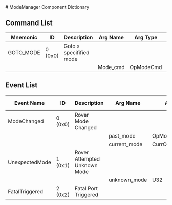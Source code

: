 <title>ModeManager Component Dictionary</title>
# ModeManager Component Dictionary


## Command List

|Mnemonic|ID|Description|Arg Name|Arg Type|Comment
|---|---|---|---|---|---|
|GOTO_MODE|0 (0x0)|Goto a specifified mode| | |
| | | |Mode_cmd|OpModeCmd||


## Event List

|Event Name|ID|Description|Arg Name|Arg Type|Arg Size|Description
|---|---|---|---|---|---|---|
|ModeChanged|0 (0x0)|Rover Mode Changed| | | | |
| | | |past_mode|OpModeEvPast|||
| | | |current_mode|CurrOpModeEvCurr|||
|UnexpectedMode|1 (0x1)|Rover Attempted Unknown Mode| | | | |
| | | |unknown_mode|U32|||
|FatalTriggered|2 (0x2)|Fatal Port Triggered| | | | |
